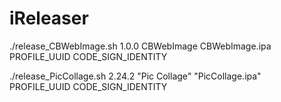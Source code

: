 iReleaser
=========

./release_CBWebImage.sh 1.0.0 CBWebImage CBWebImage.ipa PROFILE_UUID CODE_SIGN_IDENTITY

./release_PicCollage.sh 2.24.2 "Pic Collage" "PicCollage.ipa" PROFILE_UUID CODE_SIGN_IDENTITY